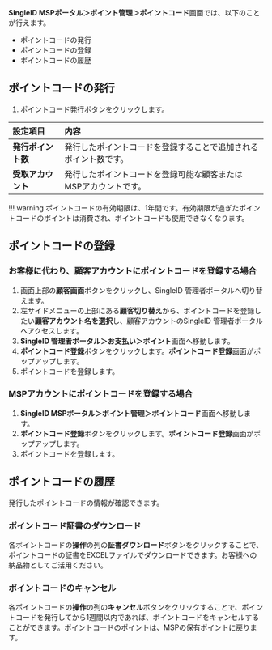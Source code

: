 **SingleID MSPポータル＞ポイント管理＞ポイントコード**画面では、以下のことが行えます。

* ポイントコードの発行
* ポイントコードの登録
* ポイントコードの履歴

## ポイントコードの発行
1. ポイントコード発行ボタンをクリックします。

| 設定項目 | 内容 |
| :-- | :-- |
| **発行ポイント数** | 発行したポイントコードを登録することで追加されるポイント数です。 |
| **受取アカウント** | 発行したポイントコードを登録可能な顧客またはMSPアカウントです。 |

!!! warning
    ポイントコードの有効期限は、1年間です。有効期限が過ぎたポイントコードのポイントは消費され、ポイントコードも使用できなくなります。

## ポイントコードの登録
### お客様に代わり、顧客アカウントにポイントコードを登録する場合
1. 画面上部の**顧客画面**ボタンをクリックし、SingleID 管理者ポータルへ切り替えます。
2. 左サイドメニューの上部にある**顧客切り替え**から、ポイントコードを登録したい**顧客アカウント名を選択**し、顧客アカウントのSingleID 管理者ポータルへアクセスします。
3. **SingleID 管理者ポータル＞お支払い＞ポイント**画面へ移動します。
4. **ポイントコード登録**ボタンをクリックします。**ポイントコード登録**画面がポップアップします。
5. ポイントコードを登録します。

### MSPアカウントにポイントコードを登録する場合
1. **SingleID MSPポータル＞ポイント管理＞ポイントコード**画面へ移動します。
2. **ポイントコード登録**ボタンをクリックします。**ポイントコード登録**画面がポップアップします。
3. ポイントコードを登録します。

## ポイントコードの履歴
発行したポイントコードの情報が確認できます。

### ポイントコード証書のダウンロード
各ポイントコードの**操作**の列の**証書ダウンロード**ボタンをクリックすることで、ポイントコードの証書をEXCELファイルでダウンロードできます。お客様への納品物としてご活用ください。

### ポイントコードのキャンセル
各ポイントコードの**操作**の列の**キャンセル**ボタンをクリックすることで、ポイントコードを発行してから1週間以内であれば、ポイントコードをキャンセルすることができます。ポイントコードのポイントは、MSPの保有ポイントに戻ります。